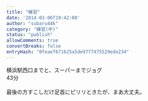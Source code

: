 ```yaml
---
title: "練習"
date: '2014-03-06T19:42:00'
author: "subaru44k"
category: "練習(中)"
status: "publish"
allowComments: true
convertBreaks: false
entryHash: "0feaef671625a5de9777475529ede234"
---
```

横浜駅西口までと、スーパーまでジョグ<br>
43分<br>
<br>
最後の方すこしだけ足首にピリリときたが、まあ大丈夫。
